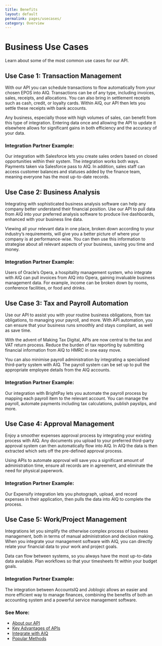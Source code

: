 ```yaml
---
title: Benefits
layout: default
permalink: pages/usecases/
category: Overview
---
```


# Business Use Cases
Learn about some of the most common use cases for our API.

## Use Case 1: Transaction Management
With our API you can schedule transactions to flow automatically from your chosen EPOS into AIQ. Transactions can be of any type, including invoices, sales, receipts, and allocations. You can also bring in settlement receipts such as cash, credit, or loyalty cards. Within AIQ, our API then lets you settle these receipts with bank accounts.

Any business, especially those with high volumes of sales, can benefit from this type of integration. Entering data once and allowing the API to update it elsewhere allows for significant gains in both efficiency and the accuracy of your data.

### Integration Partner Example:
Our integration with Salesforce lets you create sales orders based on closed opportunities within their system. The integration works both ways. Payments taken via Salesforce pass to AIQ. In addition, sales staff can access customer balances and statuses added by the finance team, meaning everyone has the most up-to-date records.

## Use Case 2: Business Analysis
Integrating with sophisticated business analysis software can help any company better understand their financial position. Use our API to pull data from AIQ into your preferred analysis software to produce live dashboards, enhanced with your business line data. 

Viewing all your relevant data in one place, broken down according to your industry’s requirements, will give you a better picture of where your company is at performance-wise. You can then use this information to strategise about all relevant aspects of your business, saving you time and money.

### Integration Partner Example:
Users of Oracle’s Opera, a hospitality management system, who integrate with AIQ can pull invoices from AIQ into Opera, gaining invaluable business management data. For example, income can be broken down by rooms, conference facilities, or food and drinks.

## Use Case 3: Tax and Payroll Automation
Use our API to assist you with your routine business obligations, from tax obligations, to managing your payroll, and more. With API automation, you can ensure that your business runs smoothly and stays compliant, as well as save time.

With the advent of Making Tax Digital, APIs are now central to the tax and VAT return process. Reduce the burden of tax reporting by submitting financial information from AIQ to HMRC in one easy move. 

You can also minimise payroll administration by integrating a specialised third-party system with AIQ. The payroll system can be set up to pull the appropriate employee details from the AIQ accounts.

### Integration Partner Example:
Our integration with BrightPay lets you automate the payroll process by mapping each payroll item to the relevant account. You can manage the payroll, automate payments including tax calculations, publish payslips, and more.

## Use Case 4: Approval Management
Enjoy a smoother expenses approval process by integrating your existing process with AIQ. Any documents you upload to your preferred third-party approval system can then automatically flow into AIQ. In AIQ the data is then extracted which sets off the pre-defined approval process. 

Using APIs to automate approval will save you a significant amount of administration time, ensure all records are in agreement, and eliminate the need for physical paperwork.

### Integration Partner Example:
Our Expensify integration lets you photograph, upload, and record expenses in their application, then pulls the data into AIQ to complete the process.

## Use Case 5: Work/Project Management
Integrations let you simplify the otherwise complex process of business management, both in terms of manual administration and decision making. When you integrate your management software with AIQ, you can directly relate your financial data to your work and project goals. 

Data can flow between systems, so you always have the most up-to-data data available. Plan workflows so that your timesheets fit within your budget goals. 

### Integration Partner Example:
The integration between AccountsIQ and Joblogic allows an easier and more efficient way to manage finances, combining the benefits of both an accounting system and a powerful service management software.

### See More:
- [About our API](/index/)
- [Key Advantages of APIs](/pages/usecases/)
- [Integrate with AIQ](/pages/integration/)
- [Popular Methods](/pages/datatypes/)
